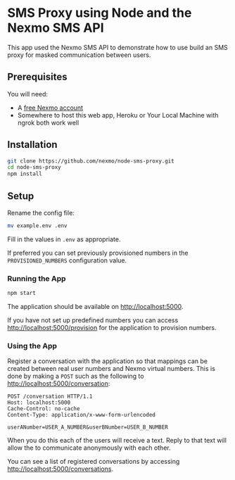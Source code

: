 # SMS Proxy using Node and the Nexmo SMS API

This app used the Nexmo SMS API to demonstrate how to use build an SMS proxy for masked communication between users.

## Prerequisites

You will need:

* A [free Nexmo account](https://dashboard.nexmo.com/sign-up)
* Somewhere to host this web app, Heroku or Your Local Machine with ngrok both work well

## Installation

```sh
git clone https://github.com/nexmo/node-sms-proxy.git
cd node-sms-proxy
npm install
```

## Setup

Rename the config file:

```sh
mv example.env .env
```

Fill in the values in `.env` as appropriate.

If preferred you can set previously provisioned numbers in the `PROVISIONED_NUMBERS` configuration value.

### Running the App

```sh
npm start
```

The application should be available on <http://localhost:5000>.

If you have not set up predefined numbers you can access <http://localhost:5000/provision> for the application to provision numbers.

### Using the App

Register a conversation with the application so that mappings can be created between real user numbers and Nexmo virtual numbers. This is done by making a `POST` such as the following to <http://localhost:5000/conversation>:

```
POST /conversation HTTP/1.1
Host: localhost:5000
Cache-Control: no-cache
Content-Type: application/x-www-form-urlencoded

userANumber=USER_A_NUMBER&userBNumber=USER_B_NUMBER
```

When you do this each of the users will receive a text. Reply to that text will allow the to communicate anonymously with each other.

You can see a list of registered conversations by accessing <http://localhost:5000/conversations>.
